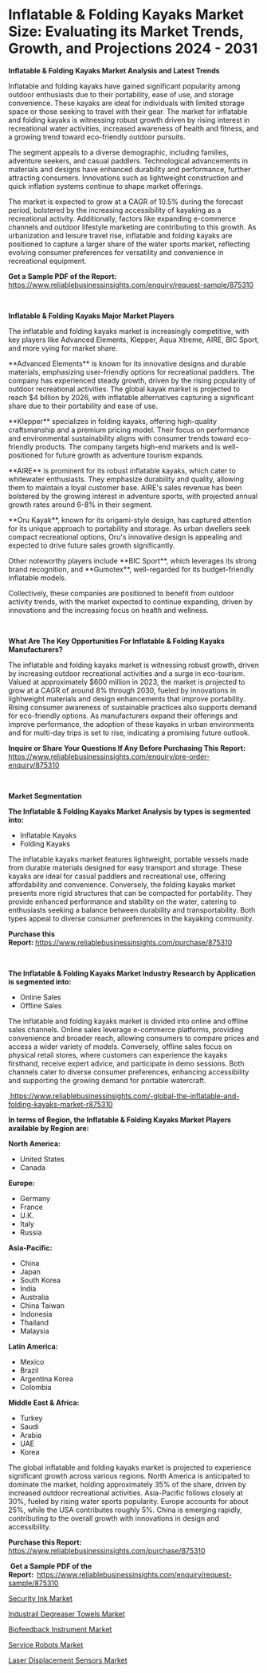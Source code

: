 <p><h1>Inflatable & Folding Kayaks Market Size: Evaluating its Market Trends, Growth, and Projections 2024 - 2031</h1></p><p><strong>Inflatable & Folding Kayaks Market Analysis and Latest Trends</strong></p>
<p><p>Inflatable and folding kayaks have gained significant popularity among outdoor enthusiasts due to their portability, ease of use, and storage convenience. These kayaks are ideal for individuals with limited storage space or those seeking to travel with their gear. The market for inflatable and folding kayaks is witnessing robust growth driven by rising interest in recreational water activities, increased awareness of health and fitness, and a growing trend toward eco-friendly outdoor pursuits. </p><p>The segment appeals to a diverse demographic, including families, adventure seekers, and casual paddlers. Technological advancements in materials and designs have enhanced durability and performance, further attracting consumers. Innovations such as lightweight construction and quick inflation systems continue to shape market offerings. </p><p>The market is expected to grow at a CAGR of 10.5% during the forecast period, bolstered by the increasing accessibility of kayaking as a recreational activity. Additionally, factors like expanding e-commerce channels and outdoor lifestyle marketing are contributing to this growth. As urbanization and leisure travel rise, inflatable and folding kayaks are positioned to capture a larger share of the water sports market, reflecting evolving consumer preferences for versatility and convenience in recreational equipment.</p></p>
<p><strong>Get a Sample PDF of the Report:&nbsp;</strong> <a href="https://www.reliablebusinessinsights.com/enquiry/request-sample/875310">https://www.reliablebusinessinsights.com/enquiry/request-sample/875310</a></p>
<p>&nbsp;</p>
<p><strong>Inflatable & Folding Kayaks Major Market Players</strong></p>
<p><p>The inflatable and folding kayaks market is increasingly competitive, with key players like Advanced Elements, Klepper, Aqua Xtreme, AIRE, BIC Sport, and more vying for market share. </p><p>**Advanced Elements** is known for its innovative designs and durable materials, emphasizing user-friendly options for recreational paddlers. The company has experienced steady growth, driven by the rising popularity of outdoor recreational activities. The global kayak market is projected to reach $4 billion by 2026, with inflatable alternatives capturing a significant share due to their portability and ease of use.</p><p>**Klepper** specializes in folding kayaks, offering high-quality craftsmanship and a premium pricing model. Their focus on performance and environmental sustainability aligns with consumer trends toward eco-friendly products. The company targets high-end markets and is well-positioned for future growth as adventure tourism expands.</p><p>**AIRE** is prominent for its robust inflatable kayaks, which cater to whitewater enthusiasts. They emphasize durability and quality, allowing them to maintain a loyal customer base. AIRE's sales revenue has been bolstered by the growing interest in adventure sports, with projected annual growth rates around 6-8% in their segment.</p><p>**Oru Kayak**, known for its origami-style design, has captured attention for its unique approach to portability and storage. As urban dwellers seek compact recreational options, Oru's innovative design is appealing and expected to drive future sales growth significantly.</p><p>Other noteworthy players include **BIC Sport**, which leverages its strong brand recognition, and **Gumotex**, well-regarded for its budget-friendly inflatable models. </p><p>Collectively, these companies are positioned to benefit from outdoor activity trends, with the market expected to continue expanding, driven by innovations and the increasing focus on health and wellness.</p></p>
<p>&nbsp;</p>
<p><strong>What Are The Key Opportunities For Inflatable & Folding Kayaks Manufacturers?</strong></p>
<p><p>The inflatable and folding kayaks market is witnessing robust growth, driven by increasing outdoor recreational activities and a surge in eco-tourism. Valued at approximately $600 million in 2023, the market is projected to grow at a CAGR of around 8% through 2030, fueled by innovations in lightweight materials and design enhancements that improve portability. Rising consumer awareness of sustainable practices also supports demand for eco-friendly options. As manufacturers expand their offerings and improve performance, the adoption of these kayaks in urban environments and for multi-day trips is set to rise, indicating a promising future outlook.</p></p>
<p><strong>Inquire or Share Your Questions If Any Before Purchasing This Report:</strong> <a href="https://www.reliablebusinessinsights.com/enquiry/pre-order-enquiry/875310">https://www.reliablebusinessinsights.com/enquiry/pre-order-enquiry/875310</a></p>
<p>&nbsp;</p>
<p><strong>Market Segmentation</strong></p>
<p><strong>The Inflatable & Folding Kayaks Market Analysis by types is segmented into:</strong></p>
<p><ul><li>Inflatable Kayaks</li><li>Folding Kayaks</li></ul></p>
<p><p>The inflatable kayaks market features lightweight, portable vessels made from durable materials designed for easy transport and storage. These kayaks are ideal for casual paddlers and recreational use, offering affordability and convenience. Conversely, the folding kayaks market presents more rigid structures that can be compacted for portability. They provide enhanced performance and stability on the water, catering to enthusiasts seeking a balance between durability and transportability. Both types appeal to diverse consumer preferences in the kayaking community.</p></p>
<p><strong>Purchase this Report:&nbsp;</strong><a href="https://www.reliablebusinessinsights.com/purchase/875310">https://www.reliablebusinessinsights.com/purchase/875310</a></p>
<p>&nbsp;</p>
<p><strong>The Inflatable & Folding Kayaks Market Industry Research by Application is segmented into:</strong></p>
<p><ul><li>Online Sales</li><li>Offline Sales</li></ul></p>
<p><p>The inflatable and folding kayaks market is divided into online and offline sales channels. Online sales leverage e-commerce platforms, providing convenience and broader reach, allowing consumers to compare prices and access a wider variety of models. Conversely, offline sales focus on physical retail stores, where customers can experience the kayaks firsthand, receive expert advice, and participate in demo sessions. Both channels cater to diverse consumer preferences, enhancing accessibility and supporting the growing demand for portable watercraft.</p></p>
<p><a href="https://www.reliablebusinessinsights.com/-global-the-inflatable-and-folding-kayaks-market-r875310">&nbsp;https://www.reliablebusinessinsights.com/-global-the-inflatable-and-folding-kayaks-market-r875310</a></p>
<p><strong>In terms of Region, the Inflatable & Folding Kayaks Market Players available by Region are:</strong></p>
<p>
    <p> <strong> North America: </strong>
        <ul>
            <li>United States</li>
            <li>Canada</li>
        </ul>
        </p> 
    <p> <strong> Europe: </strong>
        <ul>
            <li>Germany</li>
            <li>France</li>
            <li>U.K.</li>
            <li>Italy</li>
            <li>Russia</li>
        </ul>
        </p> 
    <p> <strong> Asia-Pacific: </strong>
        <ul>
            <li>China</li>
            <li>Japan</li>
            <li>South Korea</li>
            <li>India</li>
            <li>Australia</li>
            <li>China Taiwan</li>
            <li>Indonesia</li>
            <li>Thailand</li>
            <li>Malaysia</li>
        </ul>
        </p> 
    <p> <strong> Latin America: </strong>
        <ul>
            <li>Mexico</li>
            <li>Brazil</li>
            <li>Argentina Korea</li>
            <li>Colombia</li>
        </ul>
        </p> 
    <p> <strong> Middle East & Africa: </strong>
        <ul>
            <li>Turkey</li>
            <li>Saudi</li>
            <li>Arabia</li>
            <li>UAE</li>
            <li>Korea</li>
        </ul>
    </p>
    </p>
<p><p>The global inflatable and folding kayaks market is projected to experience significant growth across various regions. North America is anticipated to dominate the market, holding approximately 35% of the share, driven by increased outdoor recreational activities. Asia-Pacific follows closely at 30%, fueled by rising water sports popularity. Europe accounts for about 25%, while the USA contributes roughly 5%. China is emerging rapidly, contributing to the overall growth with innovations in design and accessibility.</p></p>
<p><strong>Purchase this Report: </strong><a href="https://www.reliablebusinessinsights.com/purchase/875310">https://www.reliablebusinessinsights.com/purchase/875310</a></p>
<p>&nbsp;<strong>Get a Sample PDF of the Report:&nbsp;&nbsp;</strong><a href="https://www.reliablebusinessinsights.com/enquiry/request-sample/875310">https://www.reliablebusinessinsights.com/enquiry/request-sample/875310</a></p>
<p><strong></strong></p>
<p><p><a href="https://www.linkedin.com/pulse/global-security-ink-market-size-trends-analysis-regional-gvyde?trackingId=ds8fYmpuQ8KNeN%2B1OA37jA%3D%3D">Security Ink Market</a></p><p><a href="https://github.com/mauripalmi/Market-Research-Report-List-5/blob/main/industrail-degreaser-towels-market.md">Industrail Degreaser Towels Market</a></p><p><a href="https://www.linkedin.com/pulse/biofeedback-instrument-market-size-share-analysis-growth-eecke?trackingId=RQikfbbnTfmajBKM85c1sw%3D%3D">Biofeedback Instrument Market</a></p><p><a href="https://medium.com/@lynnullrich2023/market-leaders-and-laggards-global-service-robots-market-trends-and-forecast-2024-2031-2d143df7350c">Service Robots Market</a></p><p><a href="https://medium.com/@amandawbrown02/global-laser-displacement-sensors-market-sector-types-applications-market-player-strategies-835eae054889">Laser Displacement Sensors Market</a></p></p>